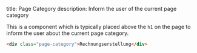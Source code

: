 title: Page Category
description: Inform the user of the current page category

This is a component which is typically placed above the `h1` on the page to inform the user about the current page category.

```html
<div class="page-category">Rechnungserstellung</div>
```
